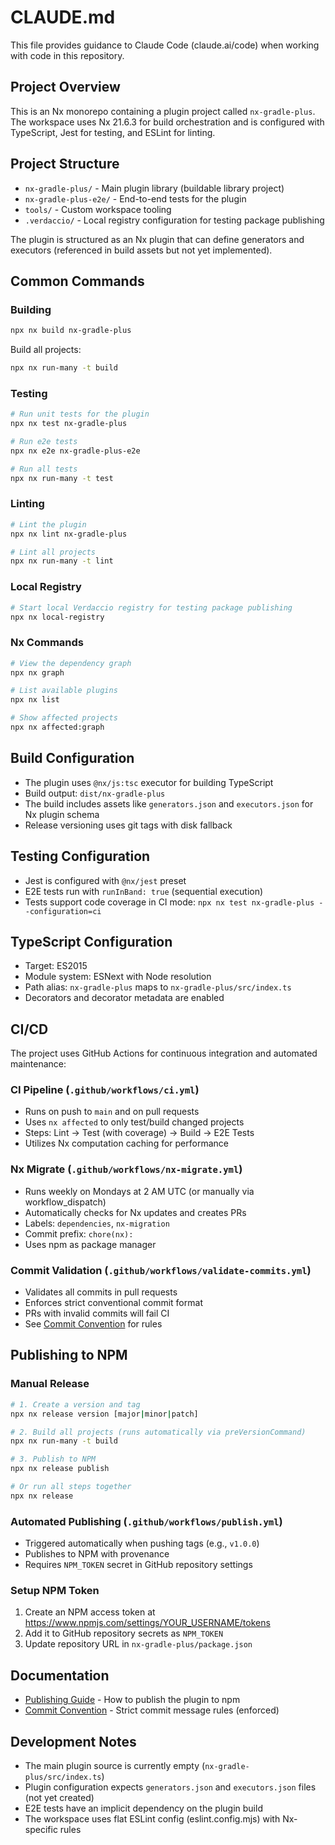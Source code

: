 # CLAUDE.md

This file provides guidance to Claude Code (claude.ai/code) when working with code in this repository.

## Project Overview

This is an Nx monorepo containing a plugin project called `nx-gradle-plus`. The workspace uses Nx 21.6.3 for build orchestration and is configured with TypeScript, Jest for testing, and ESLint for linting.

## Project Structure

- `nx-gradle-plus/` - Main plugin library (buildable library project)
- `nx-gradle-plus-e2e/` - End-to-end tests for the plugin
- `tools/` - Custom workspace tooling
- `.verdaccio/` - Local registry configuration for testing package publishing

The plugin is structured as an Nx plugin that can define generators and executors (referenced in build assets but not yet implemented).

## Common Commands

### Building
```bash
npx nx build nx-gradle-plus
```

Build all projects:
```bash
npx nx run-many -t build
```

### Testing
```bash
# Run unit tests for the plugin
npx nx test nx-gradle-plus

# Run e2e tests
npx nx e2e nx-gradle-plus-e2e

# Run all tests
npx nx run-many -t test
```

### Linting
```bash
# Lint the plugin
npx nx lint nx-gradle-plus

# Lint all projects
npx nx run-many -t lint
```

### Local Registry
```bash
# Start local Verdaccio registry for testing package publishing
npx nx local-registry
```

### Nx Commands
```bash
# View the dependency graph
npx nx graph

# List available plugins
npx nx list

# Show affected projects
npx nx affected:graph
```

## Build Configuration

- The plugin uses `@nx/js:tsc` executor for building TypeScript
- Build output: `dist/nx-gradle-plus`
- The build includes assets like `generators.json` and `executors.json` for Nx plugin schema
- Release versioning uses git tags with disk fallback

## Testing Configuration

- Jest is configured with `@nx/jest` preset
- E2E tests run with `runInBand: true` (sequential execution)
- Tests support code coverage in CI mode: `npx nx test nx-gradle-plus --configuration=ci`

## TypeScript Configuration

- Target: ES2015
- Module system: ESNext with Node resolution
- Path alias: `nx-gradle-plus` maps to `nx-gradle-plus/src/index.ts`
- Decorators and decorator metadata are enabled

## CI/CD

The project uses GitHub Actions for continuous integration and automated maintenance:

### CI Pipeline (`.github/workflows/ci.yml`)
- Runs on push to `main` and on pull requests
- Uses `nx affected` to only test/build changed projects
- Steps: Lint → Test (with coverage) → Build → E2E Tests
- Utilizes Nx computation caching for performance

### Nx Migrate (`.github/workflows/nx-migrate.yml`)
- Runs weekly on Mondays at 2 AM UTC (or manually via workflow_dispatch)
- Automatically checks for Nx updates and creates PRs
- Labels: `dependencies`, `nx-migration`
- Commit prefix: `chore(nx):`
- Uses npm as package manager

### Commit Validation (`.github/workflows/validate-commits.yml`)
- Validates all commits in pull requests
- Enforces strict conventional commit format
- PRs with invalid commits will fail CI
- See [Commit Convention](./docs/COMMIT_CONVENTION.md) for rules

## Publishing to NPM

### Manual Release
```bash
# 1. Create a version and tag
npx nx release version [major|minor|patch]

# 2. Build all projects (runs automatically via preVersionCommand)
npx nx run-many -t build

# 3. Publish to NPM
npx nx release publish

# Or run all steps together
npx nx release
```

### Automated Publishing (`.github/workflows/publish.yml`)
- Triggered automatically when pushing tags (e.g., `v1.0.0`)
- Publishes to NPM with provenance
- Requires `NPM_TOKEN` secret in GitHub repository settings

### Setup NPM Token
1. Create an NPM access token at https://www.npmjs.com/settings/YOUR_USERNAME/tokens
2. Add it to GitHub repository secrets as `NPM_TOKEN`
3. Update repository URL in `nx-gradle-plus/package.json`

## Documentation

- [Publishing Guide](./docs/PUBLISHING.md) - How to publish the plugin to npm
- [Commit Convention](./docs/COMMIT_CONVENTION.md) - Strict commit message rules (enforced)

## Development Notes

- The main plugin source is currently empty (`nx-gradle-plus/src/index.ts`)
- Plugin configuration expects `generators.json` and `executors.json` files (not yet created)
- E2E tests have an implicit dependency on the plugin build
- The workspace uses flat ESLint config (eslint.config.mjs) with Nx-specific rules
